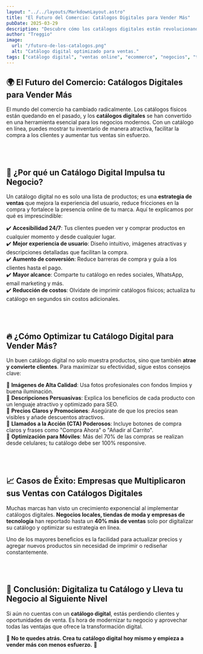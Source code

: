 ```yaml
---
layout: "../../layouts/MarkdownLayout.astro"
title: "El Futuro del Comercio: Catálogos Digitales para Vender Más"
pubDate: 2025-03-29
description: "Descubre cómo los catálogos digitales están revolucionando la manera en que los negocios venden y gestionan sus productos en línea."
author: "Treggio"
image:
  url: "/futuro-de-los-catalogos.png"
  alt: "Catálogo digital optimizado para ventas."
tags: ["catálogo digital", "ventas online", "ecommerce", "negocios", "transformación digital"]
---
```


## 🌍 El Futuro del Comercio: Catálogos Digitales para Vender Más  
El mundo del comercio ha cambiado radicalmente. Los catálogos físicos están quedando en el pasado, y los **catálogos digitales** se han convertido en una herramienta esencial para los negocios modernos. Con un catálogo en línea, puedes mostrar tu inventario de manera atractiva, facilitar la compra a los clientes y aumentar tus ventas sin esfuerzo.  

<br>
<br>


## 🚀 ¿Por qué un Catálogo Digital Impulsa tu Negocio?  
Un catálogo digital no es solo una lista de productos; es una **estrategia de ventas** que mejora la experiencia del usuario, reduce fricciones en la compra y fortalece la presencia online de tu marca. Aquí te explicamos por qué es imprescindible:  

✔️ **Accesibilidad 24/7**: Tus clientes pueden ver y comprar productos en cualquier momento y desde cualquier lugar.  
✔️ **Mejor experiencia de usuario**: Diseño intuitivo, imágenes atractivas y descripciones detalladas que facilitan la compra.  
✔️ **Aumento de conversión**: Reduce barreras de compra y guía a los clientes hasta el pago.  
✔️ **Mayor alcance**: Comparte tu catálogo en redes sociales, WhatsApp, email marketing y más.  
✔️ **Reducción de costos**: Olvídate de imprimir catálogos físicos; actualiza tu catálogo en segundos sin costos adicionales.  

<br>
<br>


## 🔥 ¿Cómo Optimizar tu Catálogo Digital para Vender Más?  
Un buen catálogo digital no solo muestra productos, sino que también **atrae y convierte clientes**. Para maximizar su efectividad, sigue estos consejos clave:  

📌 **Imágenes de Alta Calidad**: Usa fotos profesionales con fondos limpios y buena iluminación.  
📌 **Descripciones Persuasivas**: Explica los beneficios de cada producto con un lenguaje atractivo y optimizado para SEO.  
📌 **Precios Claros y Promociones**: Asegúrate de que los precios sean visibles y añade descuentos atractivos.  
📌 **Llamados a la Acción (CTA) Poderosos**: Incluye botones de compra claros y frases como "Compra Ahora" o "Añadir al Carrito".  
📌 **Optimización para Móviles**: Más del 70% de las compras se realizan desde celulares; tu catálogo debe ser 100% responsive.  

<br>
<br>


## 📈 Casos de Éxito: Empresas que Multiplicaron sus Ventas con Catálogos Digitales  
Muchas marcas han visto un crecimiento exponencial al implementar catálogos digitales. **Negocios locales, tiendas de moda y empresas de tecnología** han reportado hasta un **40% más de ventas** solo por digitalizar su catálogo y optimizar su estrategia en línea.  

Uno de los mayores beneficios es la facilidad para actualizar precios y agregar nuevos productos sin necesidad de imprimir o rediseñar constantemente.  

<br>
<br>

## 🌟 Conclusión: Digitaliza tu Catálogo y Lleva tu Negocio al Siguiente Nivel  
Si aún no cuentas con un **catálogo digital**, estás perdiendo clientes y oportunidades de venta. Es hora de modernizar tu negocio y aprovechar todas las ventajas que ofrece la transformación digital.  

📢 **No te quedes atrás. Crea tu catálogo digital hoy mismo y empieza a vender más con menos esfuerzo.** 🚀  
